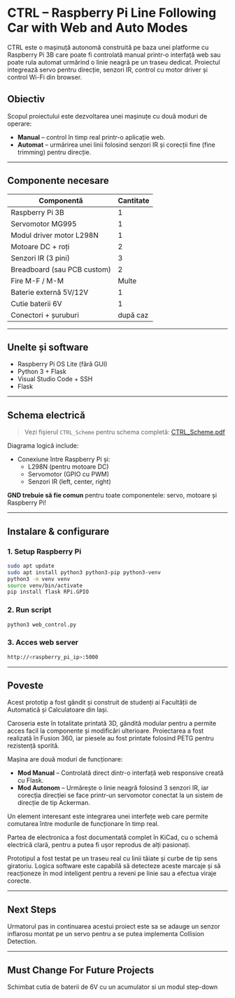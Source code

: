 # CTRL – Raspberry Pi Line Following Car with Web and Auto Modes

CTRL este o mașinuță autonomă construită pe baza unei platforme cu Raspberry Pi 3B care poate fi controlată manual printr-o interfață web sau poate rula automat urmărind o linie neagră pe un traseu dedicat. Proiectul integrează servo pentru direcție, senzori IR, control cu motor driver și control Wi-Fi din browser.

## Obiectiv

Scopul proiectului este dezvoltarea unei mașinuțe cu două moduri de operare:
- **Manual** – control în timp real printr-o aplicație web.
- **Automat** – urmărirea unei linii folosind senzori IR și corecții fine (fine trimming) pentru direcție.

---

## Componente necesare

| Componentă                  | Cantitate |
|----------------------------|-----------|
| Raspberry Pi 3B            | 1         |
| Servomotor MG995           | 1         |
| Modul driver motor L298N   | 1         |
| Motoare DC + roți          | 2         |
| Senzori IR (3 pini)        | 3         |
| Breadboard (sau PCB custom)| 2         |
| Fire M-F / M-M             | Multe     |
| Baterie externă 5V/12V     | 1         |
| Cutie baterii 6V           | 1         |
| Conectori + șuruburi       | după caz  |

---

## Unelte și software

- Raspberry Pi OS Lite (fără GUI)
- Python 3 + Flask
- Visual Studio Code + SSH
- Flask

---

## Schema electrică

> Vezi fișierul `CTRL_Scheme` pentru schema completă:  [CTRL_Scheme.pdf](https://github.com/user-attachments/files/20432788/CTRL_Scheme.pdf)

Diagrama logică include:

- Conexiune între Raspberry Pi și:
  - L298N (pentru motoare DC)
  - Servomotor (GPIO cu PWM)
  - Senzori IR (left, center, right)

**GND trebuie să fie comun** pentru toate componentele: servo, motoare și Raspberry Pi!

---

##  Instalare & configurare

###  **1. Setup Raspberry Pi**
```bash
sudo apt update
sudo apt install python3 python3-pip python3-venv
python3 -m venv venv
source venv/bin/activate
pip install flask RPi.GPIO
```

### **2. Run script**
```bash
python3 web_control.py
```
### **3. Acces web server**
```bash
http://<raspberry_pi_ip>:5000 
```


---
## Poveste

Acest prototip a fost gândit și construit de studenți ai Facultății de Automatică și Calculatoare din Iași.

Caroseria este în totalitate printată 3D, gândită modular pentru a permite acces facil la componente și modificări ulterioare. Proiectarea a fost realizată în Fusion 360, iar piesele au fost printate folosind PETG pentru rezistență sporită.

Mașina are două moduri de funcționare:
- **Mod Manual** – Controlată direct dintr-o interfață web responsive creată cu Flask.
- **Mod Autonom** – Urmărește o linie neagră folosind 3 senzori IR, iar corecția direcției se face printr-un servomotor conectat la un sistem de direcție de tip Ackerman.

Un element interesant este integrarea unei interfețe web care permite comutarea între modurile de funcționare în timp real. 

Partea de electronica a fost documentată complet în KiCad, cu o schemă electrică clară, pentru a putea fi ușor reprodus de alți pasionați.

Prototipul a fost testat pe un traseu real cu linii tăiate și curbe de tip sens giratoriu. Logica software este capabilă să detecteze aceste marcaje și să reacționeze în mod inteligent pentru a reveni pe linie sau a efectua viraje corecte.


---

## Next Steps

Urmatorul pas in continuarea acestui proiect este sa se adauge un senzor inflarosu montat pe un servo pentru a se putea implementa Collision Detection.

---

## Must Change For Future Projects

Schimbat cutia de baterii de 6V cu un acumulator si un modul step-down


